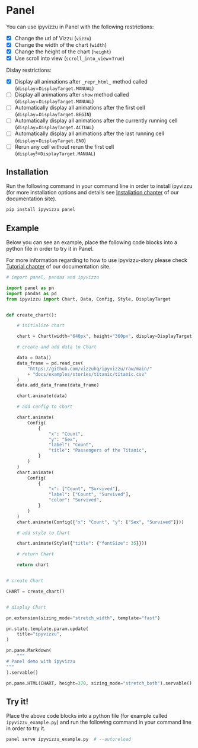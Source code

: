 # Panel

You can use ipyvizzu in Panel with the following restrictions:

- [x] Change the url of Vizzu (`vizzu`)
- [x] Change the width of the chart (`width`)
- [x] Change the height of the chart (`height`)
- [x] Use scroll into view (`scroll_into_view`=`True`)

Dislay restrictions:

- [x] Display all animations after `_repr_html_` method called (`display`=`DisplayTarget.MANUAL`)
- [ ] Display all animations after `show` method called (`display`=`DisplayTarget.MANUAL`)
- [ ] Automatically display all animations after the first cell (`display`=`DisplayTarget.BEGIN`)
- [ ] Automatically display all animations after the currently running cell (`display`=`DisplayTarget.ACTUAL`)
- [ ] Automatically display all animations after the last running cell (`display`=`DisplayTarget.END`)
- [ ] Rerun any cell without rerun the first cell (`display`!=`DisplayTarget.MANUAL`)

## Installation

Run the following command in your command line in order to install ipyvizzu (for more installation options and details see [Installation chapter](../installation.md) of our documentation site).

```sh
pip install ipyvizzu panel
```

## Example

Below you can see an example, place the following code blocks into a python file in order to try it in Panel.

For more information regarding to how to use ipyvizzu-story please check [Tutorial chapter](../tutorial/index.md) of our documentation site.

```python
# import panel, pandas and ipyvizzu

import panel as pn
import pandas as pd
from ipyvizzu import Chart, Data, Config, Style, DisplayTarget


def create_chart():

    # initialize chart

    chart = Chart(width="640px", height="360px", display=DisplayTarget.MANUAL)

    # create and add data to Chart

    data = Data()
    data_frame = pd.read_csv(
        "https://github.com/vizzuhq/ipyvizzu/raw/main/"
        + "docs/examples/stories/titanic/titanic.csv"
    )
    data.add_data_frame(data_frame)

    chart.animate(data)

    # add config to Chart

    chart.animate(
        Config(
            {
                "x": "Count",
                "y": "Sex",
                "label": "Count",
                "title": "Passengers of the Titanic",
            }
        )
    )
    chart.animate(
        Config(
            {
                "x": ["Count", "Survived"],
                "label": ["Count", "Survived"],
                "color": "Survived",
            }
        )
    )
    chart.animate(Config({"x": "Count", "y": ["Sex", "Survived"]}))

    # add style to Chart

    chart.animate(Style({"title": {"fontSize": 35}}))

    # return Chart

    return chart


# create Chart

CHART = create_chart()


# display Chart

pn.extension(sizing_mode="stretch_width", template="fast")

pn.state.template.param.update(
    title="ipyvizzu",
)

pn.pane.Markdown(
    """
# Panel demo with ipyvizzu
"""
).servable()

pn.pane.HTML(CHART, height=370, sizing_mode="stretch_both").servable()
```

## Try it!

Place the above code blocks into a python file (for example called `ipyvizzu_example.py`)
and run the following command in your command line in order to try it.

```sh
panel serve ipyvizzu_example.py  # --autoreload
```

